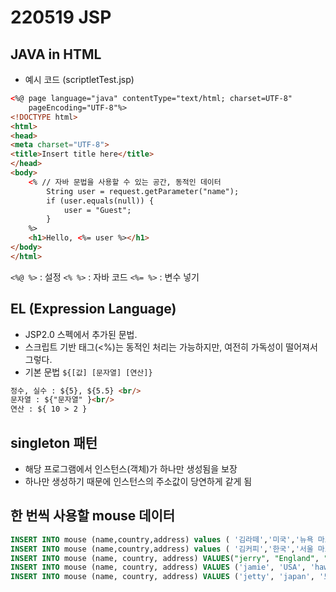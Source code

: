 # 220519 JSP

## JAVA in HTML
- 예시 코드 (scriptletTest.jsp)
```html
<%@ page language="java" contentType="text/html; charset=UTF-8"
    pageEncoding="UTF-8"%>
<!DOCTYPE html>
<html>
<head>
<meta charset="UTF-8">
<title>Insert title here</title>
</head>
<body>
	<% // 자바 문법을 사용할 수 있는 공간, 동적인 데이터
		String user = request.getParameter("name");
		if (user.equals(null)) {
			user = "Guest";
		}
	%>
	<h1>Hello, <%= user %></h1>
</body>
</html>
```

`<%@ %>` : 설정
`<% %>` : 자바 코드
`<%= %>` : 변수 넣기


## EL (Expression Language)
- JSP2.0 스펙에서 추가된 문법.
- 스크립트 기반 태그(<%)는 동적인 처리는 가능하지만, 여전히 가독성이 떨어져서 그렇다.
- 기본 문법 `${[값] [문자열] [연산]}`
```html
정수, 실수 : ${5}, ${5.5} <br/>
문자열 : ${"문자열" }<br/>
연산 : ${ 10 > 2 }
```

## singleton 패턴
- 해당 프로그램에서 인스턴스(객체)가 하나만 생성됨을 보장
- 하나만 생성하기 때문에 인스턴스의 주소값이 당연하게 같게 됨


## 한 번씩 사용할 mouse 데이터
```sql
INSERT INTO mouse (name,country,address) values ( '김라떼','미국','뉴욕 마포구');
INSERT INTO mouse (name,country,address) values ( '김커피','한국','서울 마포구');
INSERT INTO mouse (name, country, address) VALUES("jerry", "England", "New York");
INSERT INTO mouse (name, country, address) VALUES ('jamie', 'USA', 'hawaii'); -- 권준혁
INSERT INTO mouse (name, country, address) VALUES ('jetty', 'japan', '도쿄');
```